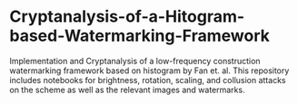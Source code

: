 # Cryptanalysis-of-a-Hitogram-based-Watermarking-Framework
 Implementation and Cryptanalysis of a low-frequency construction watermarking framework based on histogram by Fan et. al. This repository includes notebooks for brightness, rotation, scaling, and collusion attacks on the scheme as well as the relevant images and watermarks.

